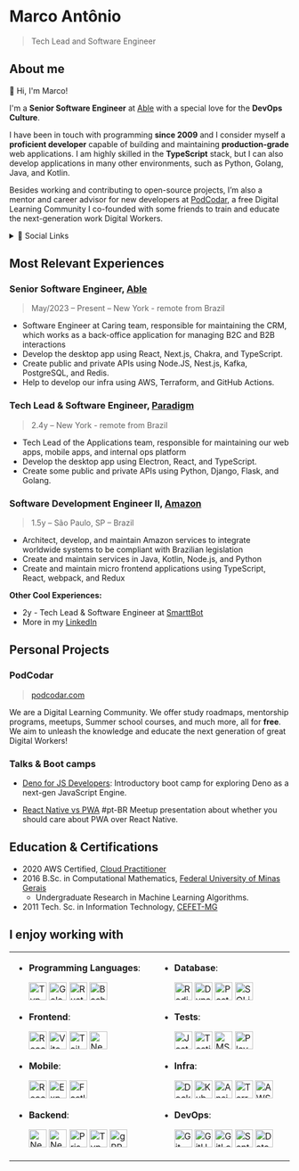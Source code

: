 # Marco Antônio

> Tech Lead and Software Engineer

## About me

👋 Hi, I'm Marco!

I'm a **Senior Software Engineer** at [Able](https://able.co) with a special
love for the **DevOps Culture**.

I have been in touch with programming **since 2009** and I consider myself a
**proficient developer** capable of building and maintaining
**production-grade** web applications. I am highly skilled in the **TypeScript**
stack, but I can also develop applications in many other environments, such as
Python, Golang, Java, and Kotlin.

Besides working and contributing to open-source projects, I’m also a mentor and
career advisor for new developers at [PodCodar](https://podcodar.com), a free
Digital Learning Community I co-founded with some friends to train and educate
the next-generation work Digital Workers.

<details>
  <summary>🔗 Social Links</summary>

- [github.com/marco-souza](https://github.com/marco-souza)
- [in/masouzajunior](https://linkedin.com/in/masouzajunior)
- [ma.souza.junior@gmail.com](mailto://ma.souza.junior@gmail.com)
- [stackoverflow.com/marco-antônio](https://stackoverflow.com/marco-antônio)

</details>

## Most Relevant Experiences

### Senior Software Engineer, [Able](https://able.co)

> May/2023 – Present – New York - remote from Brazil

- Software Engineer at Caring team, responsible for maintaining the CRM, which
  works as a back-office application for managing B2C and B2B interactions
- Develop the desktop app using React, Next.js, Chakra, and TypeScript.
- Create public and private APIs using Node.JS, Nest.js, Kafka, PostgreSQL, and
  Redis.
- Help to develop our infra using AWS, Terraform, and GitHub Actions.

### Tech Lead & Software Engineer, [Paradigm](https://paradigm.co)

> 2.4y – New York - remote from Brazil

- Tech Lead of the Applications team, responsible for maintaining our web apps,
  mobile apps, and internal ops platform
- Develop the desktop app using Electron, React, and TypeScript.
- Create some public and private APIs using Python, Django, Flask, and Golang.

### Software Development Engineer II, [Amazon](https://amazon.com)

> 1.5y – São Paulo, SP – Brazil

- Architect, develop, and maintain Amazon services to integrate worldwide
  systems to be compliant with Brazilian legislation
- Create and maintain services in Java, Kotlin, Node.js, and Python
- Create and maintain micro frontend applications using TypeScript, React,
  webpack, and Redux

**Other Cool Experiences:**

- 2y - Tech Lead & Software Engineer at [SmarttBot](https://smarttbot.com)
- More in my [LinkedIn](https://linkedin.com/in/masouzajunior)

## Personal Projects

### PodCodar

> [podcodar.com](https://podcodar.com)

We are a Digital Learning Community. We offer study roadmaps, mentorship
programs, meetups, Summer school courses, and much more, all for **free**. We
aim to unleash the knowledge and educate the next generation of great Digital
Workers!

### Talks & Boot camps

- [Deno for JS Developers](https://marco-souza.notion.site/Deno-for-developers-f2e716b0697747159071a1b4b7d2d3b8):
  Introductory boot camp for exploring Deno as a next-gen JavaScript Engine.

- [React Native vs PWA](https://github.com/marco-souza) #pt-BR Meetup
  presentation about whether you should care about PWA over React Native.

## Education & Certifications

- 2020 AWS Certified,
  [Cloud Practitioner](https://www.credly.com/badges/3e20fa2f-07c9-40aa-b486-9fbdaaef40fb?source=linked_in_profile)
- 2016 B.Sc. in Computational Mathematics,
  [Federal University of Minas Gerais](https://ufmg.br/)
  - Undergraduate Research in Machine Learning Algorithms.
- 2011 Tech. Sc. in Information Technology, [CEFET-MG](https://www.cefetmg.br/)

## I enjoy working with
<!-- prettier-ignore -->
<table border="0">
  <tbody>
  <tr>
      <td width="500px">

- **Programming Languages**:

  <a href="https://www.typescriptlang.org/" target="_blank" title="TypeScript"><img src="https://cdn.jsdelivr.net/gh/devicons/devicon/icons/typescript/typescript-original.svg" width="32" height="32" alt="TypeScript"></a>
  <a href="https://golang.org/" target="_blank" title="Golang"><img src="https://cdn.jsdelivr.net/gh/devicons/devicon/icons/go/go-original.svg" width="32" height="32" alt="Golang"></a>
  <a href="https://www.rust-lang.org/" target="_blank" title="Rust"><img src="https://cdn.jsdelivr.net/gh/devicons/devicon/icons/rust/rust-plain.svg" width="32" height="32" alt="Rust"></a>
  <a href="https://www.gnu.org/software/bash/" target="_blank" title="Bash"><img src="https://cdn.jsdelivr.net/gh/devicons/devicon/icons/bash/bash-original.svg" width="32" height="32" alt="Bash"></a>

- **Frontend**:

  <a href="https://reactjs.org/" target="_blank" title="React"><img src="https://cdn.jsdelivr.net/gh/devicons/devicon/icons/react/react-original.svg" width="32" height="32" alt="React"></a>
  <a href="https://vitejs.dev/" target="_blank" title="Vite"><img src="https://avatars.githubusercontent.com/u/65625612?s=200&amp;v=4" width="32" height="32" alt="Vite"></a>
  <a href="https://tailwindcss.com/" target="_blank"><img src="https://cdn.jsdelivr.net/gh/devicons/devicon/icons/tailwindcss/tailwindcss-plain.svg" width="32" height="32" alt="Tailwind CSS"></a>
  <a href="https://nextjs.org/" title="Next.js" target="_blank"><img src="https://cdn.jsdelivr.net/gh/devicons/devicon/icons/nextjs/nextjs-line.svg" width="32" height="32" alt="Next.js"></a>

- **Mobile**:

  <a href="https://reactnative.dev/" target="_blank" title="React Native"><img src="https://cdn.jsdelivr.net/gh/devicons/devicon/icons/react/react-original.svg" width="32" height="32" alt="React Native"></a>
  <a href="https://expo.dev/" target="_blank" title="Expo"><img src="https://avatars.githubusercontent.com/u/12504344?s=200&v=4" width="32" height="32" alt="Expo"></a>
  <a href="https://docs.fastlane.tools/" target="_blank" title="Fastlane"><img src="https://avatars.githubusercontent.com/u/11098337?s=200&v=4" width="32" height="32" alt="Fastlane"></a>

- **Backend**:

  <a href="https://nextjs.org/" title="Next.js" target="_blank"><img src="https://cdn.jsdelivr.net/gh/devicons/devicon/icons/nextjs/nextjs-line.svg" width="32" height="32" alt="Next.js"></a>
  <a href="https://nestjs.com/" title="NestJS" target="_blank"><img src="https://upload.wikimedia.org/wikipedia/commons/a/a8/NestJS.svg" width="32" height="32" alt="NestJS"></a>
  <a href="https://www.prisma.io/" title="Prisma" target="_blank"><img src="https://cdn.sanity.io/images/o0o2tn5x/production/066bc681e418978fc74c7496c47f11ecb5dd45e2-100x100.svg" width="32" height="32" alt="Prisma"></a>
  <a href="https://typeorm.io/" title="TypeORM" target="_blank"><img src="https://avatars.githubusercontent.com/u/20165699?s=200&v=4" width="32" height="32" alt="TypeORM"></a>
  <a href="https://grpc.io/" title="gRPC" target="_blank"><img src="https://avatars.githubusercontent.com/u/7802525?s=200&v=4" width="32" height="32" alt="gRPC"></a>

</td>
<td width="500px">


- **Database**:

  <a href="https://redis.io/" target="_blank" title="Redis"><img src="https://cdn.jsdelivr.net/gh/devicons/devicon/icons/redis/redis-original.svg" width="32" height="32" alt="Redis"></a>
  <a href="https://aws.amazon.com/dynamodb/" target="_blank" title="DynamoDB"><img src="https://static.cdnlogo.com/logos/a/89/aws-dynamodb.svg" width="32" height="32" alt="DynamoDB"></a>
  <a href="https://www.postgresql.org/" target="_blank" title="PostgreSQL"><img src="https://cdn.jsdelivr.net/gh/devicons/devicon/icons/postgresql/postgresql-original.svg" width="32" height="32" alt="PostgreSQL"></a>
  <a href="https://www.sqlite.org/index.html" target="_blank" title="SQLite"><img src="https://cdn.jsdelivr.net/gh/devicons/devicon/icons/sqlite/sqlite-original.svg" width="32" height="32" alt="SQLite"></a>

- **Tests**:

  <a href="https://jestjs.io/" target="_blank" title="Jest"><img src="https://cdn.jsdelivr.net/gh/devicons/devicon/icons/jest/jest-plain.svg" width="32" height="32" alt="Jest"></a>
  <a href="https://testing-library.com/" target="_blank" title="Testing Library"><img src="https://avatars.githubusercontent.com/u/49996085?s=200&v=4" width="32" height="32" alt="Testing Library"></a>
  <a href="https://mswjs.io/" target="_blank" title="MSW"><img src="https://avatars.githubusercontent.com/u/64637271?s=200&v=4" width="32" height="32" alt="MSW"></a>
  <a href="https://playwright.dev/" target="_blank" title="Playwright"><img src="https://playwright.dev/img/playwright-logo.svg" width="32" height="32" alt="Playwright"></a>

- **Infra**:

  <a href="https://www.docker.com/" target="_blank" title="Docker"><img src="https://cdn.jsdelivr.net/gh/devicons/devicon/icons/docker/docker-original.svg" width="32" height="32" alt="Docker"></a>
  <a href="https://kubernetes.io/" target="_blank" title="Kubernetes"><img src="https://cdn.jsdelivr.net/gh/devicons/devicon/icons/kubernetes/kubernetes-plain.svg" width="32" height="32" alt="Kubernetes"></a>
  <a href="https://www.ansible.com/" target="_blank" title="Ansible"><img src="https://cdn.jsdelivr.net/gh/devicons/devicon/icons/ansible/ansible-original.svg" width="32" height="32" alt="Ansible"></a>
  <a href="https://www.terraform.io/" target="_blank" title="Terraform"><img src="https://cdn.jsdelivr.net/gh/devicons/devicon/icons/terraform/terraform-plain.svg" width="32" height="32" alt="Terraform"></a>
  <a href="https://aws.amazon.com/" target="_blank" title="AWS services"><img src="https://avatars.githubusercontent.com/u/2232217?s=200&v=4" width="32" height="32" alt="AWS services"></a>

- **DevOps**:

  <a href="https://git-scm.com/" target="_blank" title="Git"><img src="https://cdn.jsdelivr.net/gh/devicons/devicon/icons/git/git-original.svg" width="32" height="32" alt="Git"></a>
  <a href="https://github.com/features/actions" target="_blank" title="GitHub Actions"><img src="https://cdn.jsdelivr.net/gh/devicons/devicon/icons/github/github-original.svg" width="32" height="32" alt="GitHub Actions"></a>
  <a href="https://about.gitlab.com/stages-devops-lifecycle/continuous-integration/" target="_blank" title="GitLab CI"><img src="https://cdn.jsdelivr.net/gh/devicons/devicon/icons/gitlab/gitlab-original.svg" width="32" height="32" alt="GitLab CI"></a>
  <a href="https://sentry.io/" target="_blank" title="Sentry"><img src="https://avatars.githubusercontent.com/u/1396951?s=200&v=4" width="32" height="32" alt="Sentry"></a>
  <a href="https://www.datadoghq.com/" target="_blank" title="Datadog"><img src="https://avatars.githubusercontent.com/u/365230?s=200&v=4" width="32" height="32" alt="Datadog"></a>

</td>
</tr>

  </tbody>
</table>



